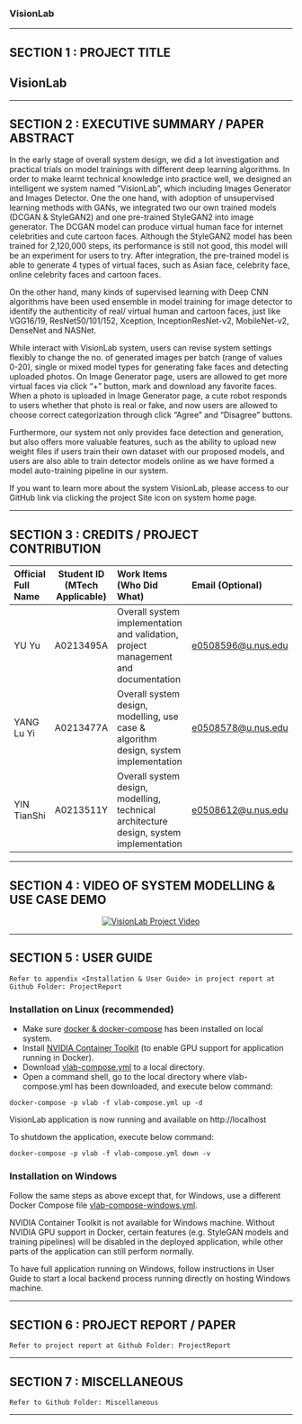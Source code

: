 ﻿### VisionLab

---

## SECTION 1 : PROJECT TITLE
## VisionLab

---

## SECTION 2 : EXECUTIVE SUMMARY / PAPER ABSTRACT
In the early stage of overall system design, we did a lot investigation and practical trials on model trainings with different deep learning algorithms. In order to make learnt technical knowledge into practice well, we designed an intelligent we system named “VisionLab”, which including Images Generator and Images Detector. 
One the one hand, with adoption of unsupervised learning methods with GANs, we integrated two our own trained models (DCGAN & StyleGAN2) and one pre-trained StyleGAN2 into image generator. The DCGAN model can produce virtual human face for internet celebrities and cute cartoon faces. Although the StyleGAN2 model has been trained for 2,120,000 steps, its performance is still not good, this model will be an experiment for users to try. After integration, the pre-trained model is able to generate 4 types of virtual faces, such as Asian face, celebrity face, online celebrity faces and cartoon faces. 

On the other hand, many kinds of supervised learning with Deep CNN algorithms have been used ensemble in model training for image detector to identify the authenticity of real/ virtual human and cartoon faces, just like VGG16/19, ResNet50/101/152, Xception, InceptionResNet-v2, MobileNet-v2, DenseNet and NASNet.

While interact with VisionLab system, users can revise system settings flexibly to change the no. of generated images per batch (range of values 0-20), single or mixed model types for generating fake faces and detecting uploaded photos. On Image Generator page, users are allowed to get more virtual faces via click “+” button, mark and download any favorite faces. When a photo is uploaded in Image Generator page, a cute robot responds to users whether that photo is real or fake, and now users are allowed to choose correct categorization through click “Agree” and “Disagree” buttons. 

Furthermore, our system not only provides face detection and generation, but also offers more valuable features, such as the ability to upload new weight files if users train their own dataset with our proposed models, and users are also able to train detector models online as we have formed a model auto-training pipeline in our system.

If you want to learn more about the system VisionLab, please access to our GitHub link via clicking the project Site icon on system home page. 

---

## SECTION 3 : CREDITS / PROJECT CONTRIBUTION

| Official Full Name  | Student ID (MTech Applicable)  | Work Items (Who Did What) | Email (Optional) |
| :------------ |:---------------:| :-----| :-----|
| YU Yu | A0213495A |Overall system implementation and validation, project management and documentation | e0508596@u.nus.edu |
| YANG Lu Yi | A0213477A |Overall system design, modelling, use case & algorithm design, system implementation | e0508578@u.nus.edu |
| YIN TianShi | A0213511Y |Overall system design, modelling, technical architecture design, system implementation | e0508612@u.nus.edu |

---

## SECTION 4 : VIDEO OF SYSTEM MODELLING & USE CASE DEMO
<div align="center">
  <a href="https://youtu.be/0S9A_LIQk74">
    <img src="https://img.youtube.com/vi/0S9A_LIQk74/0.jpg" alt="VisionLab Project Video">
  </a>
</div>

---

## SECTION 5 : USER GUIDE

`Refer to appendix <Installation & User Guide> in project report at Github Folder: ProjectReport`

### Installation on Linux (recommended)
- Make sure [docker & docker-compose](https://docs.docker.com/install/) has been installed on local system.
- Install [NVIDIA Container Toolkit](https://docs.nvidia.com/datacenter/cloud-native/container-toolkit/install-guide.html#docker) (to enable GPU support for application running in Docker).
- Download [vlab-compose.yml](https://github.com/IRS-3Y/Vision-Lab/blob/master/SystemCode/vlab-compose.yml) to a local directory.
- Open a command shell, go to the local directory where vlab-compose.yml has been downloaded, and execute below command:
```
docker-compose -p vlab -f vlab-compose.yml up -d
```
VisionLab application is now running and available on http://localhost

To shutdown the application, execute below command:
```
docker-compose -p vlab -f vlab-compose.yml down -v
```

### Installation on Windows
Follow the same steps as above except that, for Windows, use a different Docker Compose file [vlab-compose-windows.yml](https://github.com/IRS-3Y/Vision-Lab/blob/master/SystemCode/vlab-compose-windows.yml).

NVIDIA Container Toolkit is not available for Windows machine. Without NVIDIA GPU support in Docker, certain features (e.g. StyleGAN models and training pipelines) will be disabled in the deployed application, while other parts of the application can still perform normally.

To have full application running on Windows, follow instructions in User Guide to start a local backend process running directly on hosting Windows machine.


---

## SECTION 6 : PROJECT REPORT / PAPER

`Refer to project report at Github Folder: ProjectReport`

---

## SECTION 7 : MISCELLANEOUS

`Refer to Github Folder: Miscellaneous`

---

